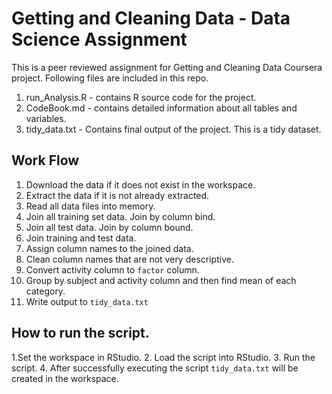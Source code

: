 # Getting and Cleaning Data - Data Science Assignment 


This is a peer reviewed assignment for Getting and Cleaning Data Coursera project. Following files are included in this repo.

1. run_Analysis.R - contains R source code for the project.
2. CodeBook.md - contains detailed information about all tables and variables.
3. tidy_data.txt - Contains final output of the project. This is a tidy dataset.

## Work Flow
1. Download the data if it does not exist in the workspace.
2. Extract the data if it is not already extracted.
3. Read all data files into memory.
4. Join all training set data. Join by column bind.
5. Join all test data. Join by column bound.
6. Join training and test data.
7. Assign column names to the joined data.
8. Clean column names that are not very descriptive.
9. Convert activity column to `factor` column.
10. Group by subject and activity column and then find mean of each category.
11. Write output to `tidy_data.txt`

## How to run the script.
1.Set the workspace in RStudio. 
2. Load the script into RStudio.
3. Run the script.
4. After successfully executing the script `tidy_data.txt` will be created in the workspace.

